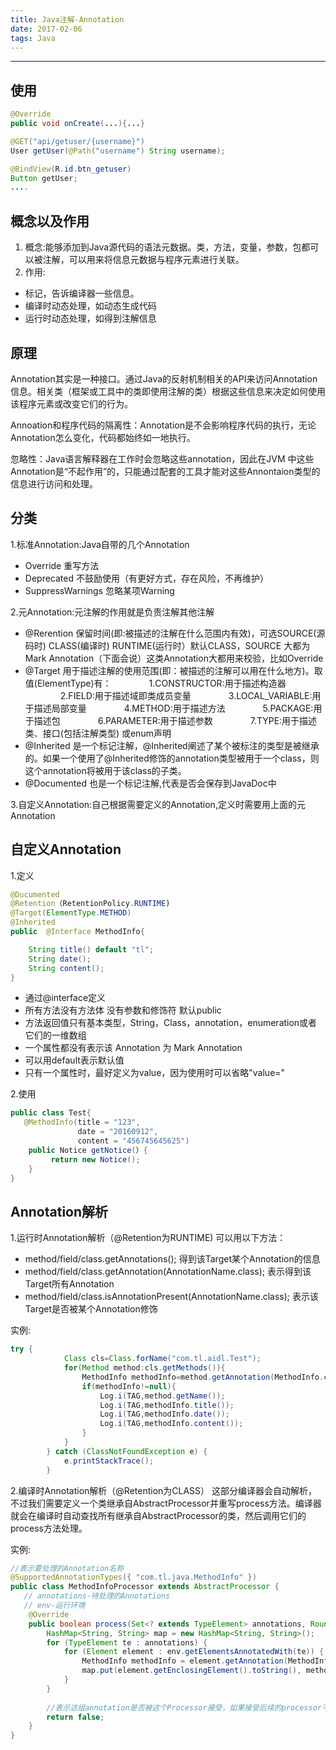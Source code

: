 ```yaml
---
title: Java注解-Annotation
date: 2017-02-06
tags: Java
---
```

-------

## 使用
```java
@Override
public void onCreate(...){...}

@GET("api/getuser/{username}")
User getUser(@Path("username") String username);

@BindView(R.id.btn_getuser)
Button getUser;
....
```

## 概念以及作用
1. 概念:能够添加到Java源代码的语法元数据。类，方法，变量，参数，包都可以被注解，可以用来将信息元数据与程序元素进行关联。
2. 作用:
- 标记，告诉编译器一些信息。
- 编译时动态处理，如动态生成代码
- 运行时动态处理，如得到注解信息
<!--more-->

## 原理
Annotation其实是一种接口。通过Java的反射机制相关的API来访问Annotation信息。相关类（框架或工具中的类即使用注解的类）根据这些信息来决定如何使用该程序元素或改变它们的行为。
 
Annoation和程序代码的隔离性：Annotation是不会影响程序代码的执行，无论Annotation怎么变化，代码都始终如一地执行。

忽略性：Java语言解释器在工作时会忽略这些annotation，因此在JVM 中这些Annotation是“不起作用”的，只能通过配套的工具才能对这些Annontaion类型的信息进行访问和处理。


## 分类
1.标准Annotation:Java自带的几个Annotation
- Override 重写方法
- Deprecated 不鼓励使用（有更好方式，存在风险，不再维护）
- SuppressWarnings 忽略某项Warning

2.元Annotation:元注解的作用就是负责注解其他注解
- @Rerention 保留时间(即:被描述的注解在什么范围内有效)，可选SOURCE(源码时) CLASS(编译时) RUNTIME(运行时）默认CLASS，SOURCE 大都为Mark Annotation（下面会说）这类Annotation大都用来校验，比如Override
- @Target 用于描述注解的使用范围(即：被描述的注解可以用在什么地方)。取值(ElementType)有：
　　　　1.CONSTRUCTOR:用于描述构造器
　　　　2.FIELD:用于描述域即类成员变量
　　　　3.LOCAL_VARIABLE:用于描述局部变量
　　　　4.METHOD:用于描述方法
　　　　5.PACKAGE:用于描述包
　　　　6.PARAMETER:用于描述参数
　　　　7.TYPE:用于描述类、接口(包括注解类型) 或enum声明
- @Inherited 是一个标记注解，@Inherited阐述了某个被标注的类型是被继承的。如果一个使用了@Inherited修饰的annotation类型被用于一个class，则这个annotation将被用于该class的子类。
- @Documented 也是一个标记注解,代表是否会保存到JavaDoc中

3.自定义Annotation:自己根据需要定义的Annotation,定义时需要用上面的元Annotation

## 自定义Annotation
1.定义
```java
@Ducumented
@Retention（RetentionPolicy.RUNTIME)
@Target(ElementType.METHOD)
@Inherited
public  @Interface MethodInfo{

    String title() default "tl";
    String date();
    String content();
}
```
- 通过@interface定义
- 所有方法没有方法体 没有参数和修饰符 默认public
- 方法返回值只有基本类型，String，Class，annotation，enumeration或者它们的一维数组
- 一个属性都没有表示该 Annotation 为 Mark Annotation
- 可以用default表示默认值
- 只有一个属性时，最好定义为value，因为使用时可以省略"value="

2.使用
```java
public class Test{
   @MethodInfo(title = "123",
               date = "20160912",
               content = "456745645625")
    public Notice getNotice(）{
         return new Notice();
    }
}
```
## Annotation解析
1.运行时Annotation解析（@Retention为RUNTIME)
可以用以下方法：
- method/field/class.getAnnotations(); 得到该Target某个Annotation的信息
- method/field/class.getAnnotation(AnnotationName.class); 表示得到该Target所有Annotation
- method/field/class.isAnnotationPresent(AnnotationName.class); 表示该Target是否被某个Annotation修饰

实例:
```java
try {
            Class cls=Class.forName("com.tl.aidl.Test");
            for(Method method:cls.getMethods()){
                MethodInfo methodInfo=method.getAnnotation(MethodInfo.class);
                if(methodInfo!=null){
                    Log.i(TAG,method.getName());
                    Log.i(TAG,methodInfo.title());
                    Log.i(TAG,methodInfo.date());
                    Log.i(TAG,methodInfo.content());
                }
            }
        } catch (ClassNotFoundException e) {
            e.printStackTrace();
        }

```

2.编译时Annotation解析（@Retention为CLASS）
这部分编译器会自动解析，不过我们需要定义一个类继承自AbstractProcessor并重写process方法。编译器就会在编译时自动查找所有继承自AbstractProcessor的类，然后调用它们的process方法处理。

实例:
```java
//表示要处理的Annotation名称
@SupportedAnnotationTypes({ "com.tl.java.MethodInfo" })
public class MethodInfoProcessor extends AbstractProcessor {
   // annotations-待处理的Annotations
   // env-运行环境
    @Override
    public boolean process(Set<? extends TypeElement> annotations, RoundEnvironment env) {
        HashMap<String, String> map = new HashMap<String, String>();
        for (TypeElement te : annotations) {
            for (Element element : env.getElementsAnnotatedWith(te)) {
                MethodInfo methodInfo = element.getAnnotation(MethodInfo.class);
                map.put(element.getEnclosingElement().toString(), methodInfo.author());
            }
        }
        
        //表示这组annotation是否被这个Processor接受，如果接受后续的processor不会再对这个Annotations进行处理
        return false;
    }
}
```
